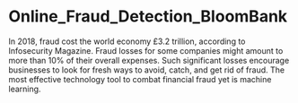 # Online_Fraud_Detection_BloomBank
In 2018, fraud cost the world economy £3.2 trillion, according to Infosecurity Magazine. Fraud losses for some companies might amount to more than 10% of their overall expenses. Such significant losses encourage businesses to look for fresh ways to avoid, catch, and get rid of fraud. The most effective technology tool to combat financial fraud yet is machine learning. 
